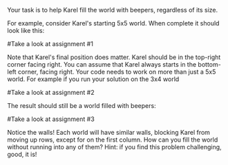 Your task is to help Karel fill the world with beepers, regardless of its size.



For example, consider Karel's starting 5x5 world. When complete it should look like this:

#Take a look at assignment #1

Note that Karel's final position does matter. Karel should be in the top-right corner facing right. You can assume that Karel always starts in the bottom-left corner, facing right. Your code needs to work on more than just a 5x5 world. For example if you run your solution on the 3x4 world

#Take a look at assignment #2

The result should still be a world filled with beepers:

#Take a look at assignment #3

Notice the walls! Each world will have similar walls, blocking Karel from moving up rows, except for on the first column. How can you fill the world without running into any of them? Hint: if you find this problem challenging, good, it is!